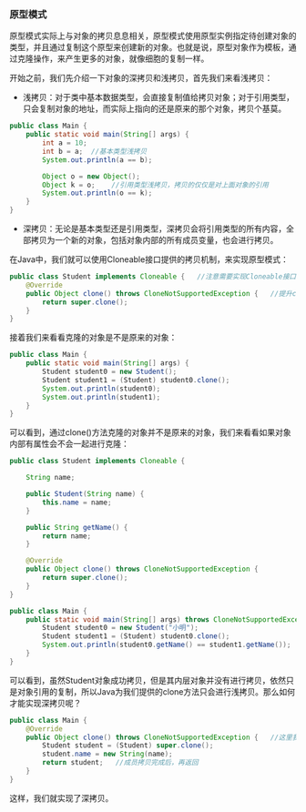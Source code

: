 ### 原型模式

原型模式实际上与对象的拷贝息息相关，原型模式使用原型实例指定待创建对象的类型，并且通过复制这个原型来创建新的对象。也就是说，原型对象作为模板，通过克隆操作，来产生更多的对象，就像细胞的复制一样。

开始之前，我们先介绍一下对象的深拷贝和浅拷贝，首先我们来看浅拷贝：

* 浅拷贝：对于类中基本数据类型，会直接复制值给拷贝对象；对于引用类型，只会复制对象的地址，而实际上指向的还是原来的那个对象，拷贝个基莫。

```java
public class Main {
    public static void main(String[] args) {
        int a = 10;
        int b = a;  //基本类型浅拷贝
        System.out.println(a == b);

        Object o = new Object();
        Object k = o;    //引用类型浅拷贝，拷贝的仅仅是对上面对象的引用
        System.out.println(o == k);
    }
}
```

* 深拷贝：无论是基本类型还是引用类型，深拷贝会将引用类型的所有内容，全部拷贝为一个新的对象，包括对象内部的所有成员变量，也会进行拷贝。

在Java中，我们就可以使用Cloneable接口提供的拷贝机制，来实现原型模式：

```java
public class Student implements Cloneable {   //注意需要实现Cloneable接口
    @Override
    public Object clone() throws CloneNotSupportedException {   //提升clone方法的访问权限
        return super.clone();
    }
}
```

接着我们来看看克隆的对象是不是原来的对象：

```java
public class Main {
    public static void main(String[] args) {
        Student student0 = new Student();
        Student student1 = (Student) student0.clone();
        System.out.println(student0);
        System.out.println(student1);
    }
}
```

可以看到，通过clone()方法克隆的对象并不是原来的对象，我们来看看如果对象内部有属性会不会一起进行克隆：

```java
public class Student implements Cloneable {

    String name;

    public Student(String name) {
        this.name = name;
    }

    public String getName() {
        return name;
    }

    @Override
    public Object clone() throws CloneNotSupportedException {
        return super.clone();
    }
}
```

```java
public class Main {
    public static void main(String[] args) throws CloneNotSupportedException {
        Student student0 = new Student("小明");
        Student student1 = (Student) student0.clone();
        System.out.println(student0.getName() == student1.getName());
    }
}
```

可以看到，虽然Student对象成功拷贝，但是其内层对象并没有进行拷贝，依然只是对象引用的复制，所以Java为我们提供的clone方法只会进行浅拷贝。那么如何才能实现深拷贝呢？

```java
public class Main {
    @Override
    public Object clone() throws CloneNotSupportedException {   //这里我们改进一下，针对成员变量也进行拷贝
        Student student = (Student) super.clone();
        student.name = new String(name);
        return student;   //成员拷贝完成后，再返回
    }
}
```

这样，我们就实现了深拷贝。